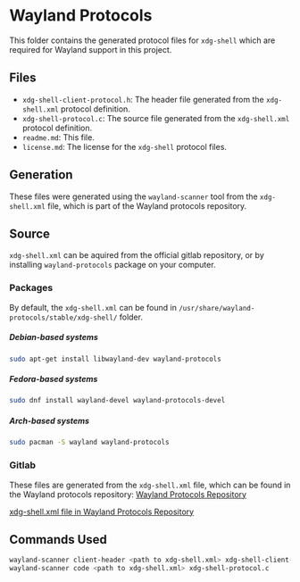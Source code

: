 # Wayland Protocols

This folder contains the generated protocol files for `xdg-shell` which are required for Wayland support in this project.

## Files

- `xdg-shell-client-protocol.h`: The header file generated from the `xdg-shell.xml` protocol definition.
- `xdg-shell-protocol.c`: The source file generated from the `xdg-shell.xml` protocol definition.
- `readme.md`: This file.
- `license.md`: The license for the `xdg-shell` protocol files.

## Generation

These files were generated using the `wayland-scanner` tool from the `xdg-shell.xml` file, which is part of the Wayland protocols repository.

## Source

`xdg-shell.xml` can be aquired from the official gitlab repository, or by installing `wayland-protocols` package on your computer.

### Packages

By default, the `xdg-shell.xml` can be found in `/usr/share/wayland-protocols/stable/xdg-shell/` folder.

##### Debian-based systems

```sh
sudo apt-get install libwayland-dev wayland-protocols
```

##### Fedora-based systems

```sh
sudo dnf install wayland-devel wayland-protocols-devel
```

##### Arch-based systems

```sh
sudo pacman -S wayland wayland-protocols
```

### Gitlab

These files are generated from the `xdg-shell.xml` file, which can be found in the Wayland protocols repository:
[Wayland Protocols Repository](https://gitlab.freedesktop.org/wayland/wayland-protocols)

[xdg-shell.xml file in Wayland Protocols Repository](https://gitlab.freedesktop.org/wayland/wayland-protocols/-/blob/main/stable/xdg-shell/xdg-shell.xml)

## Commands Used

```sh
wayland-scanner client-header <path to xdg-shell.xml> xdg-shell-client-protocol.h
wayland-scanner code <path to xdg-shell.xml> xdg-shell-protocol.c
```

